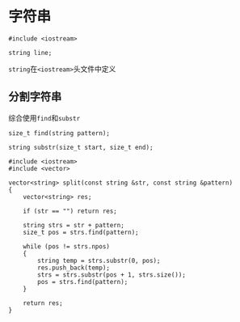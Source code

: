 # 字符串

```
#include <iostream>

string line;
```
`string`在`<iostream>`头文件中定义  

## 分割字符串

综合使用`find`和`substr`  

```
size_t find(string pattern);

string substr(size_t start, size_t end);
```

```
#include <iostream>
#include <vector>

vector<string> split(const string &str, const string &pattern)
{
	vector<string> res;

	if (str == "") return res;

	string strs = str + pattern;
	size_t pos = strs.find(pattern);

	while (pos != strs.npos)
	{
		string temp = strs.substr(0, pos);
		res.push_back(temp);
		strs = strs.substr(pos + 1, strs.size());
		pos = strs.find(pattern);
	}

	return res;
}
```
